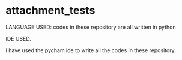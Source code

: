 ﻿# attachment_tests

LANGUAGE USED:
codes in these repository are all written in python

IDE USED.

I have used the pycham ide to write all the codes in these repository

